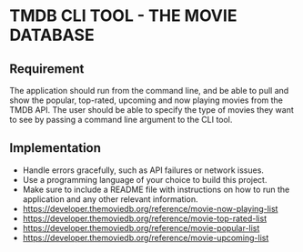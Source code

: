 # TMDB CLI TOOL - THE MOVIE DATABASE

## Requirement

The application should run from the command line, and be able to pull and show the popular, top-rated, upcoming and now playing movies from the TMDB API. The user should be able to specify the type of movies they want to see by passing a command line argument to the CLI tool.

## Implementation

- Handle errors gracefully, such as API failures or network issues.
- Use a programming language of your choice to build this project.
- Make sure to include a README file with instructions on how to run the application and any other relevant information.
- https://developer.themoviedb.org/reference/movie-now-playing-list
- https://developer.themoviedb.org/reference/movie-top-rated-list
- https://developer.themoviedb.org/reference/movie-popular-list
- https://developer.themoviedb.org/reference/movie-upcoming-list